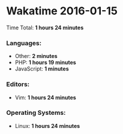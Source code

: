 # Wakatime 2016-01-15

Time Total: **1 hours 24 minutes**

### Languages:
- Other: **2 minutes** 
- PHP: **1 hours 19 minutes** 
- JavaScript: **1 minutes** 

### Editors:
- Vim: **1 hours 24 minutes** 

### Operating Systems:
- Linux: **1 hours 24 minutes** 

